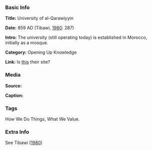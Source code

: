 ### Basic Info

**Title:** University of al-Qarawiyyin

**Date:** 859 AD (Tibawi, [1980](https://www.jstor.org/stable/41859050): 287)

**Intro:** The university (still operating today) is established in Morocco, initially as a mosque.

**Category:** Opening Up Knowledge

**Link:** Is [this](http://uaq.ma/index.php/forward-president-of-al-quaraouyine-university) their site?

### Media

**Source:** 

**Caption:** 

### Tags

How We Do Things, What We Value.

### Extra Info

See Tibawi ([1980](https://www.jstor.org/stable/41859050))
